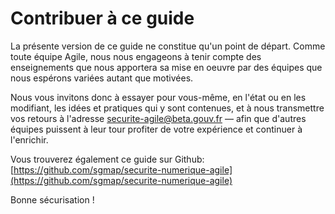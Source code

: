 # Contribuer à ce guide

La présente version de ce guide ne constitue qu'un point de départ. Comme toute équipe Agile, nous nous engageons à tenir compte des enseignements que nous apportera sa mise en oeuvre par des équipes que nous espérons variées autant que motivées.

Nous vous invitons donc à essayer pour vous-même, en l'état ou en les modifiant, les idées et pratiques qui y sont contenues, et à nous transmettre vos retours à l'adresse securite-agile@beta.gouv.fr — afin que d'autres équipes puissent à leur tour profiter de votre expérience et continuer à l'enrichir.

Vous trouverez également ce guide sur Github: [https://github.com/sgmap/securite-numerique-agile](https://github.com/sgmap/securite-numerique-agile)





Bonne sécurisation !


